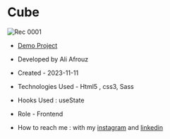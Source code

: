 # Cube

![Rec 0001](https://github.com/alinajafiweb/cube/assets/147813870/b2062807-877c-4d48-9c44-6b9a1bbebd7c)


- [Demo Project](https://alinajafiweb.github.io/cube/)

- Developed by Ali Afrouz

- Created - 2023-11-11

- Technologies Used - Html5 , css3, Sass

- Hooks Used : useState 

- Role - Frontend

- How to reach me : with my [instagram](https://www.instagram.com/aliafrouz_com) and [linkedin](https://www.linkedin.com/in/aliafrouz/)
